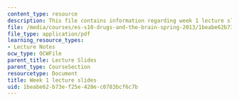```yaml
---
content_type: resource
description: This file contains information regarding week 1 lecture slides.
file: /media/courses/es-s10-drugs-and-the-brain-spring-2013/1beabe62b73ef25e420ec0783bcf6c7b_MITES_S10S13_Week1.pdf
file_type: application/pdf
learning_resource_types:
- Lecture Notes
ocw_type: OCWFile
parent_title: Lecture Slides
parent_type: CourseSection
resourcetype: Document
title: Week 1 lecture slides
uid: 1beabe62-b73e-f25e-420e-c0783bcf6c7b
---
```

